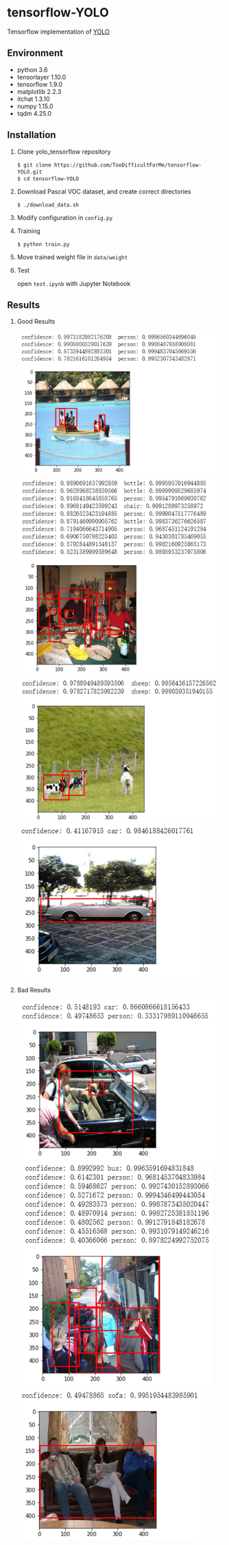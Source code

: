 # tensorflow-YOLO

Tensorflow implementation of [YOLO](https://arxiv.org/pdf/1506.02640.pdf)

## Environment

- python 3.6
- tensorlayer 1.10.0
- tensorflow 1.9.0
- matplotlib 2.2.3
- itchat 1.3.10
- numpy 1.15.0
- tqdm 4.25.0

## Installation

1. Clone yolo_tensorflow repository
	```Shell
	$ git clone https://github.com/TooDifficultForMe/tensorflow-YOLO.git
    $ cd tensorflow-YOLO
	```

2. Download Pascal VOC dataset, and create correct directories
	```Shell
	$ ./download_data.sh
	```

3. Modify configuration in `config.py`

4. Training
	```Shell
	$ python train.py
	```

5. Move trained weight file in `data/weight`

5. Test

   open `test.ipynb` with Jupyter Notebook

## Results

1. Good Results

	![demo1](./demo/1.png)
	![demo2](./demo/2.png)
	![demo3](./demo/3.png)
	![demo4](./demo/4.png)

2. Bad Results

	![demo5](./demo/5.png)
	![demo6](./demo/6.png)
	![demo7](./demo/7.png)
